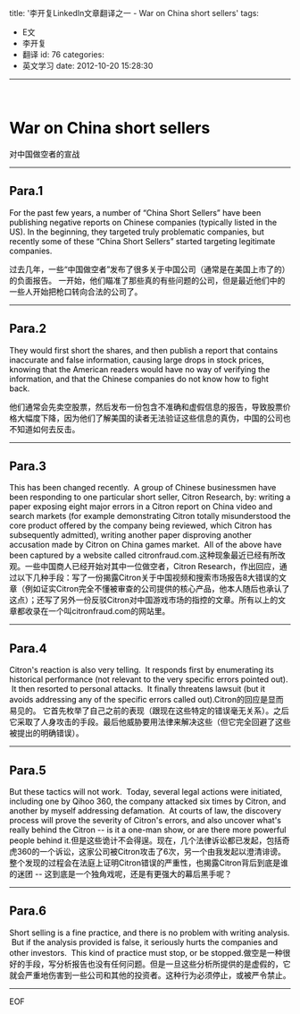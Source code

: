 title: '李开复LinkedIn文章翻译之一 - War on China short sellers'
tags:
  - E文
  - 李开复
  - 翻译
id: 76
categories:
  - 英文学习
date: 2012-10-20 15:28:30
---

<span style="color: #000000;"> </span>
<div>

# <span style="color: #000000;">War on China short sellers</span>

<span style="font-size: 14px; color: #000000;">对中国做空者的宣战</span>

* * *

## <span style="color: #000000;">Para.1</span>

<span style="font-size: 14px; color: #000000;">For the past few years, a number of “China Short Sellers” have been publishing negative reports on Chinese companies (typically listed in the US). In the beginning, they targeted truly problematic companies, but recently some of these “China Short Sellers” started targeting legitimate companies.</span>

<span style="font-size: 14px; color: #000000;">过去几年，一些“中国做空者”发布了很多关于中国公司（通常是在美国上市了的）的负面报告。 一开始，他们瞄准了那些真的有些问题的公司，但是最近他们中的一些人开始把枪口转向合法的公司了。</span>

* * *

</div>

## <span style="color: #000000;">Para.2</span>

<div>

<span style="font-size: 14px; color: #000000;">They would first short the shares, and then publish a report that contains inaccurate and false information, causing large drops in stock prices, knowing that the American readers would have no way of verifying the information, and that the Chinese companies do not know how to fight back.</span>

<span style="font-size: 14px; color: #000000;">他们通常会先卖空股票，然后发布一份包含不准确和虚假信息的报告，导致股票价格大幅度下降，因为他们了解美国的读者无法验证这些信息的真伪，中国的公司也不知道如何去反击。</span>

* * *

</div>

## <span style="color: #000000;">Para.3</span>

<div><span style="color: #000000;"><span style="font-size: 14px;">This has been changed recently.  A group of Chinese businessmen have been responding to one particular short seller, Citron Research, by: writing a paper exposing eight major errors in a Citron report on China video and search markets (for example demonstrating Citron totally misunderstood the core product offered by the company being reviewed, which Citron has subsequently admitted), writing another paper disproving another accusation made by Citron on China games market.  All of the above have been captured by a website called citronfraud.com.</span><span style="font-size: 14px;">这种现象最近已经有所改观。一些中国商人已经开始对其中一位做空者，Citron Research，作出回应，通过以下几种手段：写了一份揭露Citron关于中国视频和搜索市场报告8大错误的文章（例如证实Citron完全不懂被审查的公司提供的核心产品，他本人随后也承认了这点）；还写了另外一份反驳Citron对中国游戏市场的指控的文章。所有以上的文章都收录在一个叫citronfraud.com的网站里。</span></span>

* * *

</div>

## <span style="color: #000000;">Para.4</span>

<div><span style="color: #000000;"><span style="font-size: 14px;">Citron's reaction is also very telling.  It responds first by enumerating its historical performance (not relevant to the very specific errors pointed out).  It then resorted to personal attacks.  It finally threatens lawsuit (but it avoids addressing any of the specific errors called out).</span><span style="font-size: 14px;">Citron的回应是显而易见的。 它首先枚举了自己之前的表现（跟现在这些特定的错误毫无关系）。之后它采取了人身攻击的手段。最后他威胁要用法律来解决这些（但它完全回避了这些被提出的明确错误）。</span></span>

* * *

</div>

## <span style="color: #000000;">Para.5</span>

<div><span style="color: #000000;"><span style="font-size: 14px;">But these tactics will not work.  Today, several legal actions were initiated, including one by Qihoo 360, the company attacked six times by Citron, and another by myself addressing defamation.  At courts of law, the discovery process will prove the severity of Citron's errors, and also uncover what's really behind the Citron -- is it a one-man show, or are there more powerful people behind it.</span><span style="font-size: 14px;">但是这些诡计不会得逞。现在，几个法律诉讼都已发起，包括奇虎360的一个诉讼，这家公司被Citron攻击了6次，另一个由我发起以澄清诽谤。整个发现的过程会在法庭上证明Citron错误的严重性，也揭露Citron背后到底是谁的迷团 -- 这到底是一个独角戏呢，还是有更强大的幕后黑手呢？</span></span>

* * *

</div>

## <span style="color: #000000;">Para.6</span>

<div><span style="color: #000000;"><span style="font-size: 14px;">Short selling is a fine practice, and there is no problem with writing analysis.  But if the analysis provided is false, it seriously hurts the companies and other investors.  This kind of practice must stop, or be stopped.</span><span style="font-size: 14px;">做空是一种很好的手段，写分析报告也没有任何问题。但是一旦这些分析所提供的是虚假的，它就会严重地伤害到一些公司和其他的投资者。这种行为必须停止，或被严令禁止。</span></span>

* * *

<span style="font-size: 14px; color: #000000;">EOF</span>

</div>